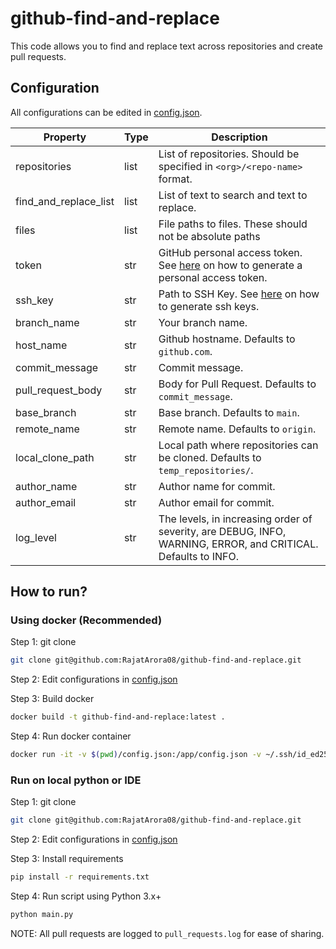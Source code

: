 # github-find-and-replace

This code allows you to find and replace text across repositories and create pull requests.

## Configuration

All configurations can be edited in [config.json](config.json).

| Property    | Type        | Description |
| ----------- | ----------- | ----------- |
| repositories | list | List of repositories. Should be specified in `<org>/<repo-name>` format. |
| find_and_replace_list | list | List of text to search and text to replace. |
| files | list | File paths to files. These should not be absolute paths |
| token | str | GitHub personal access token. See [here](https://docs.github.com/en/github/authenticating-to-github/creating-a-personal-access-token) on how to generate a personal access token. |
| ssh_key | str | Path to SSH Key. See [here](https://docs.github.com/en/github/authenticating-to-github/generating-a-new-ssh-key-and-adding-it-to-the-ssh-agent) on how to generate ssh keys.  |
| branch_name | str | Your branch name. |
| host_name | str | Github hostname. Defaults to `github.com`. |
| commit_message | str | Commit message. |
| pull_request_body | str | Body for Pull Request. Defaults to `commit_message`. |
| base_branch | str | Base branch. Defaults to `main`. |
| remote_name | str | Remote name. Defaults to `origin`. |
| local_clone_path | str | Local path where repositories can be cloned. Defaults to `temp_repositories/`. |
| author_name | str | Author name for commit. |
| author_email | str | Author email for commit. |
| log_level | str | The levels, in increasing order of severity, are DEBUG, INFO, WARNING, ERROR, and CRITICAL. Defaults to INFO. |

## How to run?



### Using docker (Recommended)

Step 1: git clone

```bash
git clone git@github.com:RajatArora08/github-find-and-replace.git
```

Step 2: Edit configurations in [config.json](config.json)

Step 3: Build docker

```bash
docker build -t github-find-and-replace:latest .
```

Step 4: Run docker container

```bash
docker run -it -v $(pwd)/config.json:/app/config.json -v ~/.ssh/id_ed25519:/root/.ssh/id_ed25519 github-find-and-replace:latest
```

### Run on local python or IDE

Step 1: git clone

```bash
git clone git@github.com:RajatArora08/github-find-and-replace.git
```

Step 2: Edit configurations in [config.json](config.json)

Step 3: Install requirements

```bash
pip install -r requirements.txt
```

Step 4: Run script using Python 3.x+

```bash
python main.py
```

NOTE: All pull requests are logged to `pull_requests.log` for ease of sharing.
